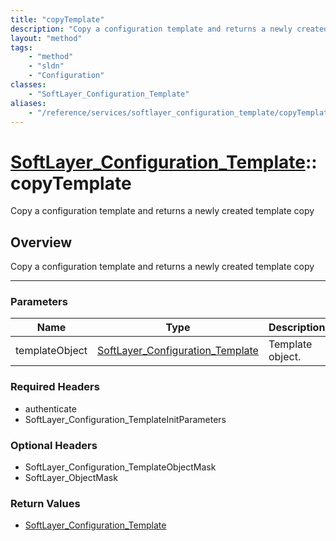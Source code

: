 ```yaml
---
title: "copyTemplate"
description: "Copy a configuration template and returns a newly created template copy"
layout: "method"
tags:
    - "method"
    - "sldn"
    - "Configuration"
classes:
    - "SoftLayer_Configuration_Template"
aliases:
    - "/reference/services/softlayer_configuration_template/copyTemplate"
---
```

# [SoftLayer_Configuration_Template](/reference/services/SoftLayer_Configuration_Template)::copyTemplate


Copy a configuration template and returns a newly created template copy


## Overview 
Copy a configuration template and returns a newly created template copy 

-----

### Parameters 
|Name | Type | Description |
| --- | --- | --- |
|templateObject| <a href='/reference/datatypes/SoftLayer_Configuration_Template'>SoftLayer_Configuration_Template </a>| Template object.|


### Required Headers
* authenticate
* SoftLayer_Configuration_TemplateInitParameters


### Optional Headers
* SoftLayer_Configuration_TemplateObjectMask
* SoftLayer_ObjectMask

### Return Values
* <a href='/reference/datatypes/SoftLayer_Configuration_Template'>SoftLayer_Configuration_Template </a>




